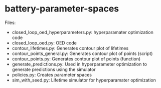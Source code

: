 # battery-parameter-spaces

Files:
-   closed_loop_oed_hyperparameters.py: hyperparamater optimization code
-   closed_loop_oed.py: OED code
-   contour_lifetimes.py: Generates contour plot of lifetimes
-   contour_points_general.py: Generates contour plot of points (script)
-   contour_points.py: Generates contour plot of points (function)
-   generate_predictions.py: Used in hyperparameter optimization to generate predictions using the simulator
-   policies.py: Creates parameter spaces
-   sim_with_seed.py: Lifetime simulator for hyperparamater optimization
